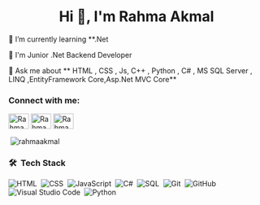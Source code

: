 <h1 align="center">Hi 👋, I'm Rahma Akmal</h1>

🌱 I’m currently learning **.Net

🌱 I'm Junior .Net Backend Developer

💬 Ask me about ** HTML , CSS , Js, C++ , Python , C# , MS SQL Server , LINQ ,EntityFramework Core,Asp.Net MVC Core**

<h3 align="left">Connect with me:</h3>
<p align="left">
<a href="https://linkedin.com/in/rahma-akmal-bb9aa4277/" target="blank">
<img align="center" src="https://raw.githubusercontent.com/rahuldkjain/github-profile-readme-generator/master/src/images/icons/Social/linked-in-alt.svg" alt="Rahma akmal" height="30" width="40" /></a>
<a href="https://www.facebook.com/rahma.akmal.126" target="blank"><img align="center" src="https://raw.githubusercontent.com/rahuldkjain/github-profile-readme-generator/master/src/images/icons/Social/facebook.svg" alt="Rahma Akmal" height="30" width="40" /></a>
<a href="https://codeforces.com/profile/Rahma74" target="blank"><img align="center" src="https://raw.githubusercontent.com/rahuldkjain/github-profile-readme-generator/master/src/images/icons/Social/codeforces.svg" alt="Rahma Akmal" height="30" width="40" /></a>
</p>


<p>&nbsp;<img align="center" src="https://github-readme-stats.vercel.app/api/top-langs?username=Rahma-Akmal&show_icons=true&locale=en&layout=compact" alt="rahmaakmal" /></p>


### 🛠 &nbsp;Tech Stack
![HTML](https://img.shields.io/badge/-HTML-05122A?style=flat&logo=HTML5)&nbsp;
![CSS](https://img.shields.io/badge/-CSS-05122A?style=flat&logo=CSS3&logoColor=1572B6)&nbsp;
![JavaScript](https://img.shields.io/badge/-JavaScript-05122A?style=flat&logo=javascript)&nbsp;
![C#](https://img.shields.io/badge/-C%23-05122A?style=flat&logo=Sharp)&nbsp;
![SQL](https://img.shields.io/badge/-SQL-05122A?style=flat&logo=SQL)&nbsp;
![Git](https://img.shields.io/badge/-Git-05122A?style=flat&logo=git)&nbsp;
![GitHub](https://img.shields.io/badge/-GitHub-05122A?style=flat&logo=github)&nbsp;
![Visual Studio Code](https://img.shields.io/badge/-Visual%20Studio%20Code-05122A?style=flat&logo=visual-studio-code&logoColor=007ACC)&nbsp;
![Python](https://img.shields.io/badge/-Python%20-05122A?style=flat&logo=python)&nbsp;
